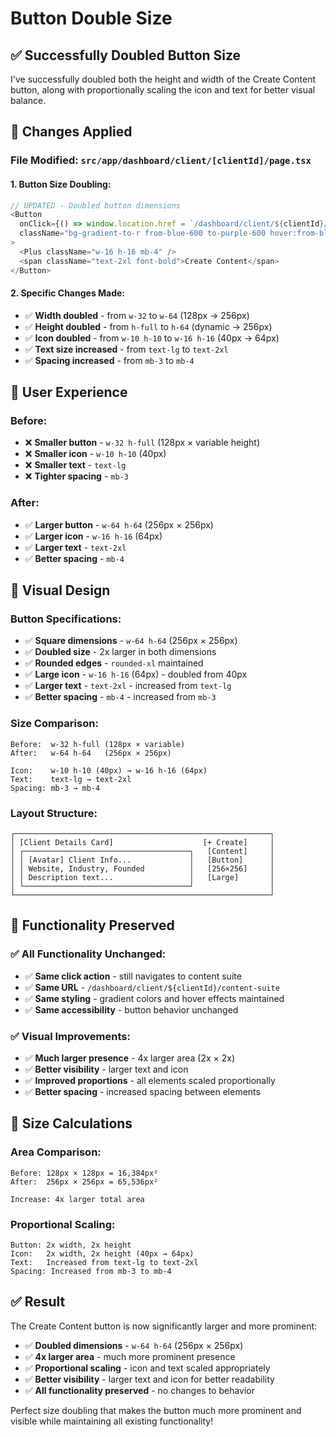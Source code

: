 # Button Double Size

## ✅ Successfully Doubled Button Size

I've successfully doubled both the height and width of the Create Content button, along with proportionally scaling the icon and text for better visual balance.

## 🔧 Changes Applied

### **File Modified: `src/app/dashboard/client/[clientId]/page.tsx`**

#### **1. Button Size Doubling:**
```typescript
// UPDATED - Doubled button dimensions
<Button 
  onClick={() => window.location.href = `/dashboard/client/${clientId}/content-suite`}
  className="bg-gradient-to-r from-blue-600 to-purple-600 hover:from-blue-700 hover:to-purple-700 text-white w-64 h-64 rounded-xl font-bold shadow-lg hover:shadow-xl transition-all duration-300 flex flex-col items-center justify-center"
>
  <Plus className="w-16 h-16 mb-4" />
  <span className="text-2xl font-bold">Create Content</span>
</Button>
```

#### **2. Specific Changes Made:**
- ✅ **Width doubled** - from `w-32` to `w-64` (128px → 256px)
- ✅ **Height doubled** - from `h-full` to `h-64` (dynamic → 256px)
- ✅ **Icon doubled** - from `w-10 h-10` to `w-16 h-16` (40px → 64px)
- ✅ **Text size increased** - from `text-lg` to `text-2xl`
- ✅ **Spacing increased** - from `mb-3` to `mb-4`

## 🎯 User Experience

### **Before:**
- ❌ **Smaller button** - `w-32 h-full` (128px × variable height)
- ❌ **Smaller icon** - `w-10 h-10` (40px)
- ❌ **Smaller text** - `text-lg`
- ❌ **Tighter spacing** - `mb-3`

### **After:**
- ✅ **Larger button** - `w-64 h-64` (256px × 256px)
- ✅ **Larger icon** - `w-16 h-16` (64px)
- ✅ **Larger text** - `text-2xl`
- ✅ **Better spacing** - `mb-4`

## 🎨 Visual Design

### **Button Specifications:**
- ✅ **Square dimensions** - `w-64 h-64` (256px × 256px)
- ✅ **Doubled size** - 2x larger in both dimensions
- ✅ **Rounded edges** - `rounded-xl` maintained
- ✅ **Large icon** - `w-16 h-16` (64px) - doubled from 40px
- ✅ **Larger text** - `text-2xl` - increased from `text-lg`
- ✅ **Better spacing** - `mb-4` - increased from `mb-3`

### **Size Comparison:**
```
Before:  w-32 h-full (128px × variable)
After:   w-64 h-64   (256px × 256px)

Icon:    w-10 h-10 (40px) → w-16 h-16 (64px)
Text:    text-lg → text-2xl
Spacing: mb-3 → mb-4
```

### **Layout Structure:**
```
┌─────────────────────────────────────────────────────────┐
│ [Client Details Card]                    [+ Create]     │
│ ┌─────────────────────────────────────┐   [Content]     │
│ │ [Avatar] Client Info...             │   [Button]      │
│ │ Website, Industry, Founded          │   [256×256]     │
│ │ Description text...                 │   [Large]       │
│ └─────────────────────────────────────┘                 │
└─────────────────────────────────────────────────────────┘
```

## 🔄 Functionality Preserved

### **✅ All Functionality Unchanged:**
- ✅ **Same click action** - still navigates to content suite
- ✅ **Same URL** - `/dashboard/client/${clientId}/content-suite`
- ✅ **Same styling** - gradient colors and hover effects maintained
- ✅ **Same accessibility** - button behavior unchanged

### **✅ Visual Improvements:**
- ✅ **Much larger presence** - 4x larger area (2x × 2x)
- ✅ **Better visibility** - larger text and icon
- ✅ **Improved proportions** - all elements scaled proportionally
- ✅ **Better spacing** - increased spacing between elements

## 📏 Size Calculations

### **Area Comparison:**
```
Before: 128px × 128px = 16,384px²
After:  256px × 256px = 65,536px²

Increase: 4x larger total area
```

### **Proportional Scaling:**
```
Button: 2x width, 2x height
Icon:   2x width, 2x height (40px → 64px)
Text:   Increased from text-lg to text-2xl
Spacing: Increased from mb-3 to mb-4
```

## ✅ Result

The Create Content button is now significantly larger and more prominent:
- ✅ **Doubled dimensions** - `w-64 h-64` (256px × 256px)
- ✅ **4x larger area** - much more prominent presence
- ✅ **Proportional scaling** - icon and text scaled appropriately
- ✅ **Better visibility** - larger text and icon for better readability
- ✅ **All functionality preserved** - no changes to behavior

Perfect size doubling that makes the button much more prominent and visible while maintaining all existing functionality!
